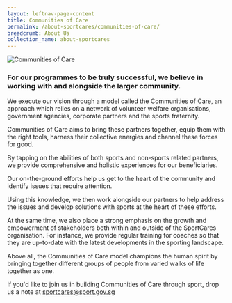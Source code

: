 ```yaml
---
layout: leftnav-page-content
title: Communities of Care
permalink: /about-sportcares/communities-of-care/
breadcrumb: About Us
collection_name: about-sportcares
---
```


![Communities of Care](/images/communities-of-care-1.jpg)

### For our programmes to be truly successful, we believe in working with and alongside the larger community. 

We execute our vision through a model called the Communities of Care, an approach which relies on a network of volunteer welfare organisations, government agencies, corporate partners and the sports fraternity.

Communities of Care aims to bring these partners together, equip them with the right tools, harness their collective energies and channel these forces for good.

By tapping on the abilities of both sports and non-sports related partners, we provide comprehensive and holistic experiences for our beneficiaries. 

Our on-the-ground efforts help us get to the heart of the community and identify issues that require attention. 

Using this knowledge, we then work alongside our partners to help address the issues and develop solutions with sports at the heart of these efforts.

At the same time, we also place a strong emphasis on the growth and empowerment of stakeholders both within and outside of the SportCares organisation. For instance, we provide regular training for coaches so that they are up-to-date with the latest developments in the sporting landscape. 

Above all, the Communities of Care model champions the human spirit by bringing together different groups of people from varied walks of life together as one. 

If you'd like to join us in building Communities of Care through sport, drop us a note at sportcares@sport.gov.sg 

